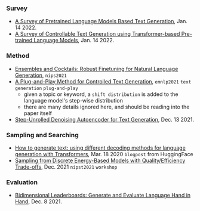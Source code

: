 ### Survey

- [A Survey of Pretrained Language Models Based Text Generation](https://arxiv.org/pdf/2201.05273.pdf), Jan. 14 2022.
- [A Survey of Controllable Text Generation using Transformer-based Pre-trained Language Models](https://arxiv.org/pdf/2201.05337.pdf), Jan. 14 2022.


### Method

- [Ensembles and Cocktails: Robust Finetuning for Natural Language Generation](https://openreview.net/pdf?id=qXucB21w1C3), `nips2021`
- [A Plug-and-Play Method for Controlled Text Generation](https://arxiv.org/pdf/2109.09707.pdf), `emnlp2021` `text generation` `plug-and-play`
  - given a topic or keyword, a `shift distribution` is added to the language model's step-wise distribution
  - there are many details ignored here, and should be reading into the paper itself
- [Step-Unrolled Denoising Autoencoder for Text Generation](https://arxiv.org/pdf/2112.06749.pdf), Dec. 13 2021.

### Sampling and Searching

- [How to generate text: using different decoding methods for language generation with Transformers](https://huggingface.co/blog/how-to-generate), Mar. 18 2020 `blogpost` from HuggingFace
- [Sampling from Discrete Energy-Based Models with Quality/Efficiency Trade-offs](https://arxiv.org/abs/2112.05702), Dec. 2021 `nipst2021` `workshop`


### Evaluation

- [Bidimensional Leaderboards: Generate and Evaluate Language Hand in Hand](https://arxiv.org/pdf/2106.10800.pdf), Dec. 8 2021.
